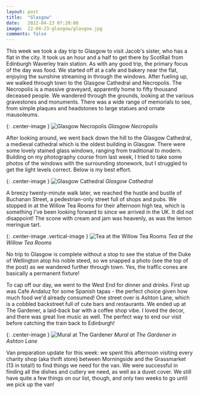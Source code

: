 ```yaml
---
layout: post
title:  "Glasgow"
date:   2022-04-23 07:20:00
image:  22-04-23-glasgow/glasgow.jpg
comments: false
---
```


This week we took a day trip to Glasgow to visit Jacob's sister, who has a flat in the city. It took us an hour and a half to get there by ScotRail from Edinburgh Waverley train station. As with any good trip, the primary focus of the day was food. We started off at a cafe and bakery near the flat, enjoying the sunshine streaming in through the windows. After fueling up, we walked through town to the Glasgow Cathedral and Necropolis. The Necropolis is a massive graveyard, apparently home to fifty thousand deceased people. We wandered through the grounds, looking at the various gravestones and monuments. There was a wide range of memorials to see, from simple plaques and headstones to large statues and ornate mausoleums.

{: .center-image }
![Glasgow Necropolis]({{site.baseurl}}/images/22-04-23-glasgow/necropolis.png "Glasgow Necropolis")
*Glasgow Necropolis*

After looking around, we went back down the hill to the Glasgow Cathedral, a medieval cathedral which is the oldest building in Glasgow. There were some lovely stained glass windows, ranging from traditional to modern. Building on my photography course from last week, I tried to take some photos of the windows with the surrounding stonework, but I struggled to get the light levels correct. Below is my best effort.


{: .center-image }
![Glasgow Cathedral]({{site.baseurl}}/images/22-04-23-glasgow/cathedral.png "Glasgow Cathedral")
*Glasgow Cathedral*

A breezy twenty-minute walk later, we reached the hustle and bustle of Buchanan Street, a pedestrian-only street full of shops and pubs. We stopped in at the Willow Tea Rooms for their afternoon high tea, which is something I've been looking forward to since we arrived in the UK. It did not disappoint! The scone with cream and jam was heavenly, as was the lemon meringue tart.

{: .center-image .vertical-image }
![Tea at the Willow Tea Rooms]({{site.baseurl}}/images/22-04-23-glasgow/tea.jpg "Tea at the Willow Tea Rooms")
*Tea at the Willow Tea Rooms*

No trip to Glasgow is complete without a stop to see the statue of the Duke of Wellington atop his noble steed, so we snapped a photo (see the top of the post) as we wandered further through town. Yes, the traffic cones are basically a permanent fixture!

To cap off our day, we went to the West End for dinner and drinks. First up was Cafe Andaluz for some Spanish tapas - the perfect choice given how much food we'd already consumed! One street over is Ashton Lane, which is a cobbled backstreet full of cute bars and restaurants. We ended up at The Gardener, a laid-back bar with a coffee shop vibe. I loved the decor, and there was great live music as well. The perfect way to end our visit before catching the train back to Edinburgh!

{: .center-image }
![Mural at The Gardener]({{site.baseurl}}/images/22-04-23-glasgow/gardener.jpg "Mural at The Gardener")
*Mural at The Gardener in Ashton Lane*

Van preparation update for this week: we spent this afternoon visiting every charity shop (aka thrift store) between Morningside and the Grassmarket (13 in total!) to find things we need for the van. We were successful in finding all the dishes and cutlery we need, as well as a duvet cover. We still have quite a few things on our list, though, and only two weeks to go until we pick up the van!